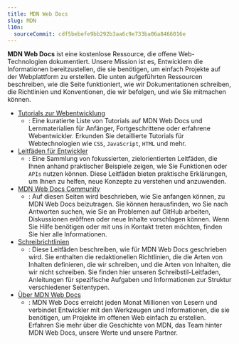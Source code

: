 ```yaml
---
title: MDN Web Docs
slug: MDN
l10n:
  sourceCommit: cdf5bebefe9bb292b3aa6c9e733ba06a8466016e
---
```


**MDN Web Docs** ist eine kostenlose Ressource, die offene Web-Technologien dokumentiert.
Unsere Mission ist es, Entwicklern die Informationen bereitzustellen, die sie benötigen, um einfach Projekte auf der Webplattform zu erstellen.
Die unten aufgeführten Ressourcen beschreiben, wie die Seite funktioniert, wie wir Dokumentationen schreiben, die Richtlinien und Konventionen, die wir befolgen, und wie Sie mitmachen können.

- [Tutorials zur Webentwicklung](/de/docs/MDN/Tutorials)
  - : Eine kuratierte Liste von Tutorials auf MDN Web Docs und Lernmaterialien für Anfänger, Fortgeschrittene oder erfahrene Webentwickler.
    Erkunden Sie detaillierte Tutorials für Webtechnologien wie `CSS`, `JavaScript`, `HTML` und mehr.
- [Leitfäden für Entwickler](/de/docs/MDN/Guides)
  - : Eine Sammlung von fokussierten, zielorientierten Leitfäden, die Ihnen anhand praktischer Beispiele zeigen, wie Sie Funktionen oder `APIs` nutzen können.
    Diese Leitfäden bieten praktische Erklärungen, um Ihnen zu helfen, neue Konzepte zu verstehen und anzuwenden.
- [MDN Web Docs Community](/de/docs/MDN/Community)
  - : Auf diesen Seiten wird beschrieben, wie Sie anfangen können, zu MDN Web Docs beizutragen.
    Sie können herausfinden, wo Sie nach Antworten suchen, wie Sie an Problemen auf GitHub arbeiten, Diskussionen eröffnen oder neue Inhalte vorschlagen können.
    Wenn Sie Hilfe benötigen oder mit uns in Kontakt treten möchten, finden Sie hier alle Informationen.
- [Schreibrichtlinien](/de/docs/MDN/Writing_guidelines)
  - : Diese Leitfäden beschreiben, wie für MDN Web Docs geschrieben wird.
    Sie enthalten die redaktionellen Richtlinien, die die Arten von Inhalten definieren, die wir schreiben, und die Arten von Inhalten, die wir nicht schreiben.
    Sie finden hier unseren Schreibstil-Leitfaden, Anleitungen für spezifische Aufgaben und Informationen zur Struktur verschiedener Seitentypen.
- [Über MDN Web Docs](/en-US/about)
  - : MDN Web Docs erreicht jeden Monat Millionen von Lesern und verbindet Entwickler mit den Werkzeugen und Informationen, die sie benötigen, um Projekte im offenen Web einfach zu erstellen.
    Erfahren Sie mehr über die Geschichte von MDN, das Team hinter MDN Web Docs, unsere Werte und unsere Partner.
